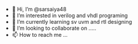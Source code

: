 - 👋 Hi, I’m @sarsaiya48
- 👀 I’m interested in verilog and vhdl programing 
- 🌱 I’m currently learning sv uvm and rtl designing 
- 💞️ I’m looking to collaborate on .....
- 📫 How to reach me ...

<!---
sarsaiya48/sarsaiya48 is a ✨ special ✨ repository because its `README.md` (this file) appears on your GitHub profile.
You can click the Preview link to take a look at your changes.
--->
